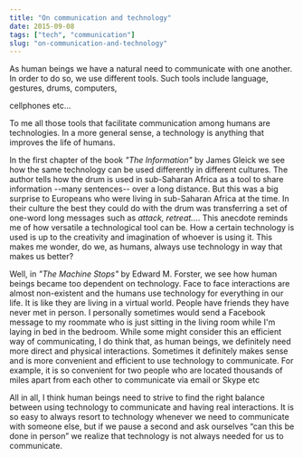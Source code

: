 ```yaml
---
title: "On communication and technology"
date: 2015-09-08
tags: ["tech", "communication"]
slug: "on-communication-and-technology"
---
```


As human beings we have a natural need to communicate with one another. In order to do so, we use different tools. Such tools include language, gestures, drums, computers,
<!-- PELICAN_END_SUMMARY --> cellphones etc...
To me all those tools that facilitate communication among humans are technologies. In a more general sense, a technology is anything that improves the life of humans. 

In the first chapter of the book *"The Information"* by James Gleick we see how the same technology can be used differently in different cultures. The author tells how the drum is used in sub-Saharan Africa as a tool to share information --many sentences-- over a long distance. But this was a big surprise to Europeans who were living in sub-Saharan Africa at the time. In their culture the best they could do with the drum was transferring a set of one-word long messages such as *attack, retreat...*. This anecdote reminds me of how versatile a technological tool can be. How a certain technology is used is up to the creativity and imagination of whoever is using it. This makes me wonder, do we, as humans, always use technology in way that makes us better? 

Well, in *"The Machine Stops"* by Edward M. Forster, we see how human beings became too dependent on technology. Face to face interactions are almost non-existent and the humans use technology for everything in our life. It is like they are living in a virtual world. People have friends they have never met in person. I personally sometimes would send a Facebook message to my roommate who is just sitting in the living room while I'm laying in bed in the bedroom. While some might consider this an efficient way of communicating, I do think that, as human beings, we definitely need more direct and physical interactions. Sometimes it definitely makes sense and is more   convenient and efficient to use technology to communicate. For example, it is so convenient for two people who are located thousands of miles apart from each other to communicate via email or Skype etc

All in all, I think human beings need to strive to find the right balance between using technology to communicate and having real interactions. It is so easy to always resort to technology whenever we need to communicate with someone else, but if we pause a second and ask ourselves “can this be done in person” we realize that technology is not always needed for us to communicate.